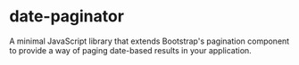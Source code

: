 # date-paginator
A minimal JavaScript library that extends Bootstrap's pagination component to provide a way of paging date-based results in your application.
